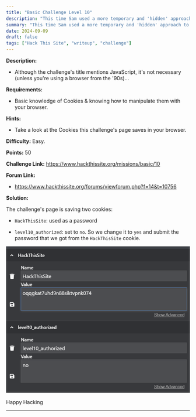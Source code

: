 ```yaml
---
title: "Basic Challenge Level 10"
description: "This time Sam used a more temporary and 'hidden' approach to authenticating users, but he didn't think about whether or not those users knew their way around javascript..."
summary: "This time Sam used a more temporary and 'hidden' approach to authenticating users, but he didn't think about whether or not those users knew their way around javascript..."
date: 2024-09-09
draft: false
tags: ["Hack This Site", "writeup", "challenge"]
---
```


**Description:**

- Although the challenge's title mentions JavaScript, it's not necessary (unless you're using a browser from the '90s)...

**Requirements:**

- Basic knowledge of Cookies & knowing how to manipulate them with your browser.

**Hints:**

- Take a look at the Cookies this challenge's page saves in your browser.

**Difficulty:** Easy.

**Points:** 50

**Challenge Link:** https://www.hackthissite.org/missions/basic/10

**Forum Link:**

- https://www.hackthissite.org/forums/viewforum.php?f=14&t=10756

**Solution:**

The challenge's page is saving two cookies:

- `HackThisSite`: used as a password

- `level10_authorized`: set to `no`. So we change it to `yes` and submit the password that we got from the `HackThisSite` cookie.

![Level 10 solution](files/level-10-1.png#center)

Happy Hacking

---

